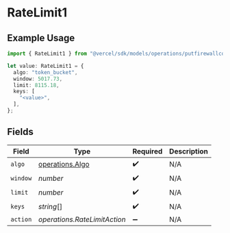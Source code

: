 # RateLimit1

## Example Usage

```typescript
import { RateLimit1 } from "@vercel/sdk/models/operations/putfirewallconfig.js";

let value: RateLimit1 = {
  algo: "token_bucket",
  window: 5017.73,
  limit: 8115.18,
  keys: [
    "<value>",
  ],
};
```

## Fields

| Field                                              | Type                                               | Required                                           | Description                                        |
| -------------------------------------------------- | -------------------------------------------------- | -------------------------------------------------- | -------------------------------------------------- |
| `algo`                                             | [operations.Algo](../../models/operations/algo.md) | :heavy_check_mark:                                 | N/A                                                |
| `window`                                           | *number*                                           | :heavy_check_mark:                                 | N/A                                                |
| `limit`                                            | *number*                                           | :heavy_check_mark:                                 | N/A                                                |
| `keys`                                             | *string*[]                                         | :heavy_check_mark:                                 | N/A                                                |
| `action`                                           | *operations.RateLimitAction*                       | :heavy_minus_sign:                                 | N/A                                                |